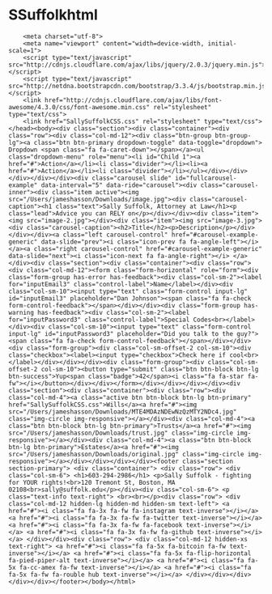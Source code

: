 # SSuffolkhtml<html><head>
        <meta charset="utf-8">
        <meta name="viewport" content="width=device-width, initial-scale=1">
        <script type="text/javascript" src="http://cdnjs.cloudflare.com/ajax/libs/jquery/2.0.3/jquery.min.js"></script>
        <script type="text/javascript" src="http://netdna.bootstrapcdn.com/bootstrap/3.3.4/js/bootstrap.min.js"></script>
        <link href="http://cdnjs.cloudflare.com/ajax/libs/font-awesome/4.3.0/css/font-awesome.min.css" rel="stylesheet" type="text/css">
        <link href="SallySuffolkCSS.css" rel="stylesheet" type="text/css">
    </head><body><div class="section"><div class="container"><div class="row"><div class="col-md-12"><div class="btn-group btn-group-lg"><a class="btn btn-primary dropdown-toggle" data-toggle="dropdown"> Dropdown <span class="fa fa-caret-down"></span></a><ul class="dropdown-menu" role="menu"><li id="Child 1"><a href="#">Action</a></li><li class="divider"></li><li><a href="#">Action</a></li><li class="divider"></li></ul></div></div></div></div></div><div class="carousel slide" id="fullcarousel-example" data-interval="5" data-ride="carousel"><div class="carousel-inner"><div class="item active"><img src="/Users/jameshasson/Downloads/image.jpg"><div class="carousel-caption"><h1 class="text">Sally Suffolk, Attorney at Law</h1><p class="lead">Advice you can RELY on</p></div></div><div class="item"><img src="image-2.jpg"></div><div class="item"><img src="image-3.jpg"><div class="carousel-caption"><h2>Title</h2><p>Description</p></div></div></div><a class="left carousel-control" href="#carousel-example-generic" data-slide="prev"><i class="icon-prev fa fa-angle-left"></i></a><a class="right carousel-control" href="#carousel-example-generic" data-slide="next"><i class="icon-next fa fa-angle-right"></i> </a></div><div class="section"><div class="container"><div class="row"><div class="col-md-12"><form class="form-horizontal" role="form"><div class="form-group has-error has-feedback"><div class="col-sm-2"><label for="inputEmail3" class="control-label">Name</label></div><div class="col-sm-10"><input type="text" class="form-control input-lg" id="inputEmail3" placeholder="Dan Johnson"><span class="fa fa-check form-control-feedback"></span></div></div><div class="form-group has-warning has-feedback"><div class="col-sm-2"><label for="inputPassword3" class="control-label">Special Codes<br></label></div><div class="col-sm-10"><input type="text" class="form-control input-lg" id="inputPassword3" placeholder="Did you talk to the guy?"><span class="fa fa-check form-control-feedback"></span></div></div><div class="form-group"><div class="col-sm-offset-2 col-sm-10"><div class="checkbox"><label><input type="checkbox">Check here if cool<br></label></div></div></div><div class="form-group"><div class="col-sm-offset-2 col-sm-10"><button type="submit" class="btn btn-block btn-lg btn-success">Yup<span class="badge">42</span><i class="fa fa-star fa-fw"></i></button></div></div></form></div></div></div></div><div class="section"><div class="container"><div class="row"><div class="col-md-4"><a class="active btn btn-block btn-lg btn-primary" href="SallySuffolkCSS.css">Wills</a><a href="#"><img src="/Users/jameshasson/Downloads/MTE4MDAzNDEwNzQzMTY2NDc4.jpg" class="img-circle img-responsive"></a></div><div class="col-md-4"><a class="btn btn-block btn-lg btn-primary">Trusts</a><a href="#"><img src="/Users/jameshasson/Downloads/trust.jpg" class="img-circle img-responsive"></a></div><div class="col-md-4"><a class="btn btn-block btn-lg btn-primary">Estates</a><a href="#"><img src="/Users/jameshasson/Downloads/original.jpg" class="img-circle img-responsive"></a></div></div></div></div><footer class="section section-primary"> <div class="container"> <div class="row"> <div class="col-sm-6"> <h1>603-294-2986</h1> <p>Sally Suffolk - fighting for YOUR rights!<br>120 Tremont St, Boston, MA 02108<br>sally@suffolk.edu</p></div><div class="col-sm-6"> <p class="text-info text-right"> <br><br></p><div class="row"> <div class="col-md-12 hidden-lg hidden-md hidden-sm text-left"> <a href="#"><i class="fa fa-3x fa-fw fa-instagram text-inverse"></i></a> <a href="#"><i class="fa fa-3x fa-fw fa-twitter text-inverse"></i></a> <a href="#"><i class="fa fa-3x fa-fw fa-facebook text-inverse"></i></a> <a href="#"><i class="fa fa-3x fa-fw fa-github text-inverse"></i></a> </div></div><div class="row"> <div class="col-md-12 hidden-xs text-right"> <a href="#"><i class="fa fa-5x fa-bitcoin fa-fw text-inverse"></i></a> <a href="#"><i class="fa fa-5x fa-flip-horizontal fa-pied-piper-alt text-inverse"></i></a> <a href="#"><i class="fa fa-5x fa-cc-amex fa-fw text-inverse"></i></a> <a href="#"><i class="fa fa-5x fa-fw fa-rouble hub text-inverse"></i></a> </div></div></div></div></div></footer></body></html>
